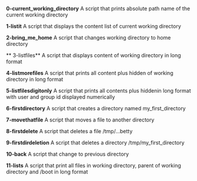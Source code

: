 **0-current_working_directory**
A script that prints absolute path name of the current working directory

**1-listit**
A script that displays the content list of current working directory

**2-bring_me_home**
A script that changes working directory to home directory

** 3-listfiles**
A script that displays content of working directory in long format

**4-listmorefiles**
A script that prints all content plus hidden of working directory in long format

**5-listfilesdigitonly**
A script that prints all contents plus hiddenin long format with user and group id displayed numerically

**6-firstdirectory**
A script that creates a directory named my_first_directory 

**7-movethatfile**
A script that moves a file to another directory

**8-firstdelete**
A script that deletes a file /tmp/...betty

**9-firstdirdeletion**
A script that deletes a directory /tmp/my_first_directory

**10-back**
A script that change to previous directory

**11-lists**
A script that print all files in working directory, parent of working directory and /boot in long format

